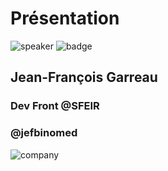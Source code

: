 <!-- .slide: class="speaker-slide" -->

# Présentation

![speaker](./assets/images/jf.jpg)
![badge](./assets/images/gde.png)

<h2> Jean-François<span> Garreau</span></h2>

### Dev Front @SFEIR

<!-- .element: class="icon-rule icon-first" -->

### @jefbinomed

<!-- .element: class="icon-twitter icon-second" -->

![company](./assets/images/logo-SFEIR-blanc.png)
